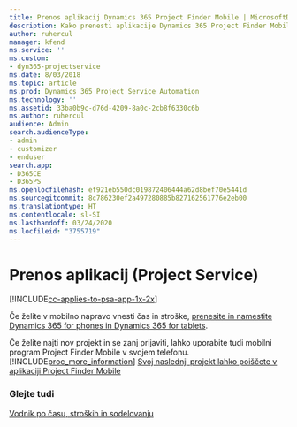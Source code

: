 ```yaml
---
title: Prenos aplikacij Dynamics 365 Project Finder Mobile | MicrosoftDocs
description: Kako prenesti aplikacije Dynamics 365 Project Finder Mobile
author: ruhercul
manager: kfend
ms.service: ''
ms.custom:
- dyn365-projectservice
ms.date: 8/03/2018
ms.topic: article
ms.prod: Dynamics 365 Project Service Automation
ms.technology: ''
ms.assetid: 33ba0b9c-d76d-4209-8a0c-2cb8f6330c6b
ms.author: ruhercul
audience: Admin
search.audienceType:
- admin
- customizer
- enduser
search.app:
- D365CE
- D365PS
ms.openlocfilehash: ef921eb550dc019872406444a62d8bef70e5441d
ms.sourcegitcommit: 8c786230ef2a497280885b827162561776e2eb00
ms.translationtype: HT
ms.contentlocale: sl-SI
ms.lasthandoff: 03/24/2020
ms.locfileid: "3755719"
---
```

# <a name="get-the-apps-project-service"></a>Prenos aplikacij (Project Service)

[!INCLUDE[cc-applies-to-psa-app-1x-2x](../includes/cc-applies-to-psa-app-1x-2x.md)]

Če želite v mobilno napravo vnesti čas in stroške, [prenesite in namestite Dynamics 365 for phones in Dynamics 365 for tablets](../mobile-app/dynamics-365-phones-tablets-users-guide.md).  
  
 Če želite najti nov projekt in se zanj prijaviti, lahko uporabite tudi mobilni program Project Finder Mobile v svojem telefonu. [!INCLUDE[proc_more_information](../includes/proc-more-information.md)] [Svoj naslednji projekt lahko poiščete v aplikaciji Project Finder Mobile](../project-service/find-next-project-finder-mobile-app.md) 
  
### <a name="see-also"></a>Glejte tudi  
 [Vodnik po času, stroških in sodelovanju](../project-service/time-expense-collaboration-guide.md)
